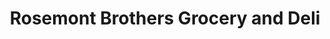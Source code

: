 ---
title: "Rosemont Brothers Grocery and Deli"
url: /baltimore/rosemont-brothers-grocery-and-deli/
shop: convenience
---